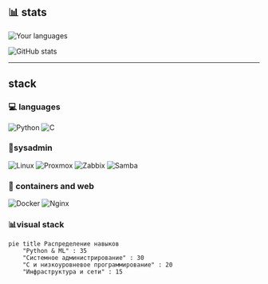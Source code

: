 ## 📊 stats

![Your languages](https://github-readme-stats.vercel.app/api/top-langs/?username=rvevau&layout=compact&theme=radical&hide_border=true&bg_color=00000000)

![GitHub stats](https://github-readme-stats.vercel.app/api?username=rvevau&show_icons=true&theme=radical&hide_border=true&bg_color=00000000)

---

## stack

### 💻 languages
![Python](https://img.shields.io/badge/Python-3776AB?style=for-the-badge&logo=python&logoColor=white)
![C](https://img.shields.io/badge/C-A8B9CC?style=for-the-badge&logo=c&logoColor=black)

### 🐧sysadmin
![Linux](https://img.shields.io/badge/Linux-FCC624?style=for-the-badge&logo=linux&logoColor=black)
![Proxmox](https://img.shields.io/badge/Proxmox-E57000?style=for-the-badge&logo=proxmox&logoColor=white)
![Zabbix](https://img.shields.io/badge/Zabbix-D30000?style=for-the-badge&logo=zabbix&logoColor=white)
![Samba](https://img.shields.io/badge/Samba-FC6D0B?style=for-the-badge&logo=samba&logoColor=white)

### 🐳 containers and web
![Docker](https://img.shields.io/badge/Docker-2496ED?style=for-the-badge&logo=docker&logoColor=white)
![Nginx](https://img.shields.io/badge/Nginx-009639?style=for-the-badge&logo=nginx&logoColor=white)

### 📊visual stack
```mermaid
pie title Распределение навыков
    "Python & ML" : 35
    "Системное администрирование" : 30
    "C и низкоуровневое программирование" : 20
    "Инфраструктура и сети" : 15
```